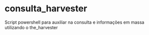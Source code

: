 # consulta_harvester
Script powershell para auxiliar na consulta e informações em massa utilizando o the_harvester
